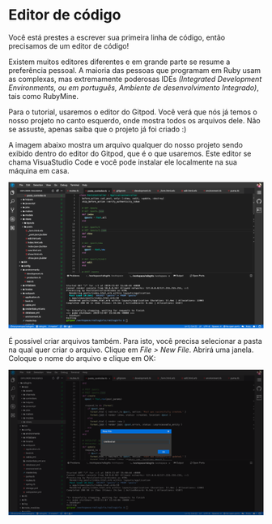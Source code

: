 # Editor de código

Você está prestes a escrever sua primeira linha de código, então precisamos de um editor de código!

Existem muitos editores diferentes e em grande parte se resume a preferência pessoal. A maioria das pessoas que programam em Ruby usam as complexas, mas extremamente poderosas IDEs _(Integrated Development Environments, ou em português, Ambiente de desenvolvimento Integrado)_, tais como RubyMine.

Para o tutorial, usaremos o editor do Gitpod. Você verá que nós já temos o nosso projeto no canto esquerdo, onde mostra todos os arquivos dele. Não se assuste, apenas saiba que o projeto já foi criado :)

A imagem abaixo mostra um arquivo qualquer do nosso projeto sendo exibido dentro do editor do Gitpod, que é o que usaremos. Este editor se chama VisuaStudio Code e você pode instalar ele localmente na sua máquina em casa.

![Criando novo projeto](../images/editor_de_codigo/editor_gitpod.png)

É possível criar arquivos também. Para isto, você precisa selecionar a pasta na qual quer criar o arquivo. Clique em *File > New File*. Abrirá uma janela. Coloque o nome do arquivo e clique em OK:

![Criando novo arquivo](../images/editor_de_codigo/novo_arquivo_gitpod.png)
